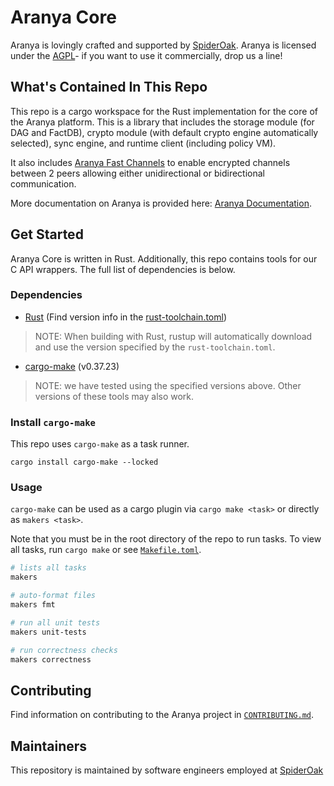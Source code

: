 # Aranya Core

Aranya is lovingly crafted and supported by [SpiderOak](https://spideroak.com/).
Aranya is licensed under the [AGPL](LICENSE.md)- if you want to use it
commercially, drop us a line!

## What's Contained In This Repo

This repo is a cargo workspace for the Rust implementation for the core of the
Aranya platform. This is a library that includes the storage module (for DAG
and FactDB), crypto module (with default crypto engine automatically selected),
sync engine, and runtime client (including policy VM).

It also includes [Aranya Fast Channels](crates/aranya-fast-channels/) to enable
encrypted channels between 2 peers allowing either unidirectional or
bidirectional communication.

More documentation on Aranya is provided here:
[Aranya Documentation](https://aranya-project.github.io/aranya-docs/).

## Get Started

Aranya Core is written in Rust. Additionally, this repo contains tools for our
C API wrappers. The full list of dependencies is below.

### Dependencies

- [Rust](https://www.rust-lang.org/tools/install) (Find version info in the
[rust-toolchain.toml](rust-toolchain.toml))
> NOTE: When building with Rust, rustup will automatically download and
> use the version specified by the `rust-toolchain.toml`.
- [cargo-make](https://github.com/sagiegurari/cargo-make?tab=readme-ov-file#installation) (v0.37.23)

> NOTE: we have tested using the specified versions above. Other versions of
> these tools may also work.

### Install `cargo-make`

This repo uses `cargo-make` as a task runner.

```
cargo install cargo-make --locked
```

### Usage

`cargo-make` can be used as a cargo plugin via `cargo make <task>` or directly as `makers <task>`.

Note that you must be in the root directory of the repo to run tasks. To view all tasks, run `cargo make` or see [`Makefile.toml`](Makefile.toml).

```sh
# lists all tasks
makers

# auto-format files
makers fmt

# run all unit tests
makers unit-tests

# run correctness checks
makers correctness
```

## Contributing

Find information on contributing to the Aranya project in
[`CONTRIBUTING.md`](https://github.com/aranya-project/.github/blob/main/CONTRIBUTING.md).

## Maintainers

This repository is maintained by software engineers employed at [SpiderOak](https://spideroak.com/)
